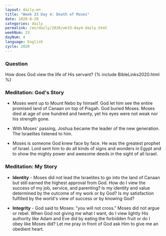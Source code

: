 ```yaml
---
layout: daily-en
title: "Week 33 Day 4: Death of Moses"
date: 2020-8-20 
categories: daily
permalink: /en/daily/2020/wk33-day4-daily.html
weekNum: 33
dayNum: 4
language: English
cycle: 2020
---
```

### Question     
How does God view the life of His servant?
{% include BibleLinks2020.html %} 

### Meditation: God's Story   
+ Moses went up to Mount Nebo by himself. God let him see the entire promised land of Canaan on top of Pisgah. God buried Moses. Moses died at age of one hundred and twenty, yet his eyes were not weak nor his strength gone. 

+ With Moses' passing, Joshua became the leader of the new generation. The Israelites listened to him. 

+ Moses is someone God knew face by face. He was the greatest prophet of Israel. Lord sent him to do all kinds of signs and wonders in Egypt and to show the mighty power and awesome deeds in the sight of all Israel. 

### Meditation: My Story   
+ **Identity** - Moses did not lead the Israelites to go into the land of Canaan but still earned the highest approval from God. How do I view the success of my job, service, and parenting? Is my identity and value determined by the outcome of my work or by God? Is my satisfaction fulfilled by the world's view of success or by knowing God? 

+ **Integrity** - God said to Moses: "you will not cross." Moses did not argue or rebel. When God not giving me what I want, do I view lightly His authority like Adam and Eve did by eating the forbidden fruit or do I obey like Moses did? Let me pray in front of God ask Him to give me an obedient heart. 

